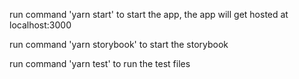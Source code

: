 run command 'yarn start' to start the app, the app will get hosted at localhost:3000

run command 'yarn storybook' to start the storybook

run command 'yarn test' to run the test files
